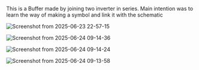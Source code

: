 This is a Buffer made by joining two inverter in series. Main intention was to learn the way of making a symbol and link it with the schematic



![Screenshot from 2025-06-23 22-57-15](https://github.com/user-attachments/assets/bf1bff95-c66e-4d56-a0b5-bd88a7838dc4)

![Screenshot from 2025-06-24 09-14-36](https://github.com/user-attachments/assets/307a392b-debc-48f8-8986-144f187d00ff)

![Screenshot from 2025-06-24 09-14-24](https://github.com/user-attachments/assets/1e9591c1-4e38-4f03-ae11-d2e769c262ba)

![Screenshot from 2025-06-24 09-13-58](https://github.com/user-attachments/assets/2faa423b-ebc8-407d-aacc-66d66dff8e9e)
